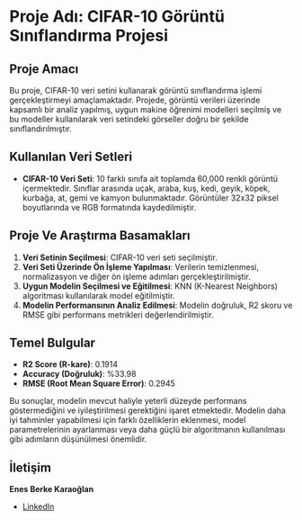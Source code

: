 # Proje Adı: CIFAR-10 Görüntü Sınıflandırma Projesi

## Proje Amacı
Bu proje, CIFAR-10 veri setini kullanarak görüntü sınıflandırma işlemi gerçekleştirmeyi amaçlamaktadır. Projede, görüntü verileri üzerinde kapsamlı bir analiz yapılmış, uygun makine öğrenimi modelleri seçilmiş ve bu modeller kullanılarak veri setindeki görseller doğru bir şekilde sınıflandırılmıştır.

## Kullanılan Veri Setleri
- **CIFAR-10 Veri Seti**: 10 farklı sınıfa ait toplamda 60,000 renkli görüntü içermektedir. Sınıflar arasında uçak, araba, kuş, kedi, geyik, köpek, kurbağa, at, gemi ve kamyon bulunmaktadır. Görüntüler 32x32 piksel boyutlarında ve RGB formatında kaydedilmiştir.

## Proje Ve Araştırma Basamakları
1. **Veri Setinin Seçilmesi**: CIFAR-10 veri seti seçilmiştir.
2. **Veri Seti Üzerinde Ön İşleme Yapılması**: Verilerin temizlenmesi, normalizasyon ve diğer ön işleme adımları gerçekleştirilmiştir.
3. **Uygun Modelin Seçilmesi ve Eğitilmesi**: KNN (K-Nearest Neighbors) algoritması kullanılarak model eğitilmiştir.
4. **Modelin Performansının Analiz Edilmesi**: Modelin doğruluk, R2 skoru ve RMSE gibi performans metrikleri değerlendirilmiştir.

## Temel Bulgular
- **R2 Score (R-kare)**: 0.1914
- **Accuracy (Doğruluk)**: %33.98
- **RMSE (Root Mean Square Error)**: 0.2945

Bu sonuçlar, modelin mevcut haliyle yeterli düzeyde performans göstermediğini ve iyileştirilmesi gerektiğini işaret etmektedir. Modelin daha iyi tahminler yapabilmesi için farklı özelliklerin eklenmesi, model parametrelerinin ayarlanması veya daha güçlü bir algoritmanın kullanılması gibi adımların düşünülmesi önemlidir.

## İletişim
**Enes Berke Karaoğlan**
- [LinkedIn](https://www.linkedin.com/in/enes-berke-karao%C4%9Flan-92b077253/)



